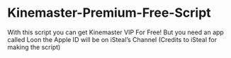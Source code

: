 # Kinemaster-Premium-Free-Script
With this script you can get Kinemaster VIP For Free! But you need an app called Loon the Apple ID will be on iSteal’s Channel (Credits to iSteal for making the script)
